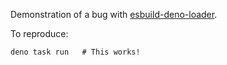 Demonstration of a bug with [esbuild-deno-loader].

To reproduce: 

    deno task run   # This works!



[esbuild-deno-loader]: https://github.com/lucacasonato/esbuild_deno_loader